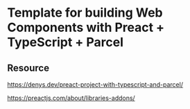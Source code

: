 # Template for building Web Components with Preact + TypeScript + Parcel

## Resource

https://denys.dev/preact-project-with-typescript-and-parcel/

https://preactjs.com/about/libraries-addons/

